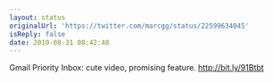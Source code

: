 ```yaml
---
layout: status
originalUrl: 'https://twitter.com/marcgg/status/22599634045'
isReply: false
date: 2010-08-31 08:42:48
---
```


Gmail Priority Inbox: cute video, promising feature. http://bit.ly/91Btbt
